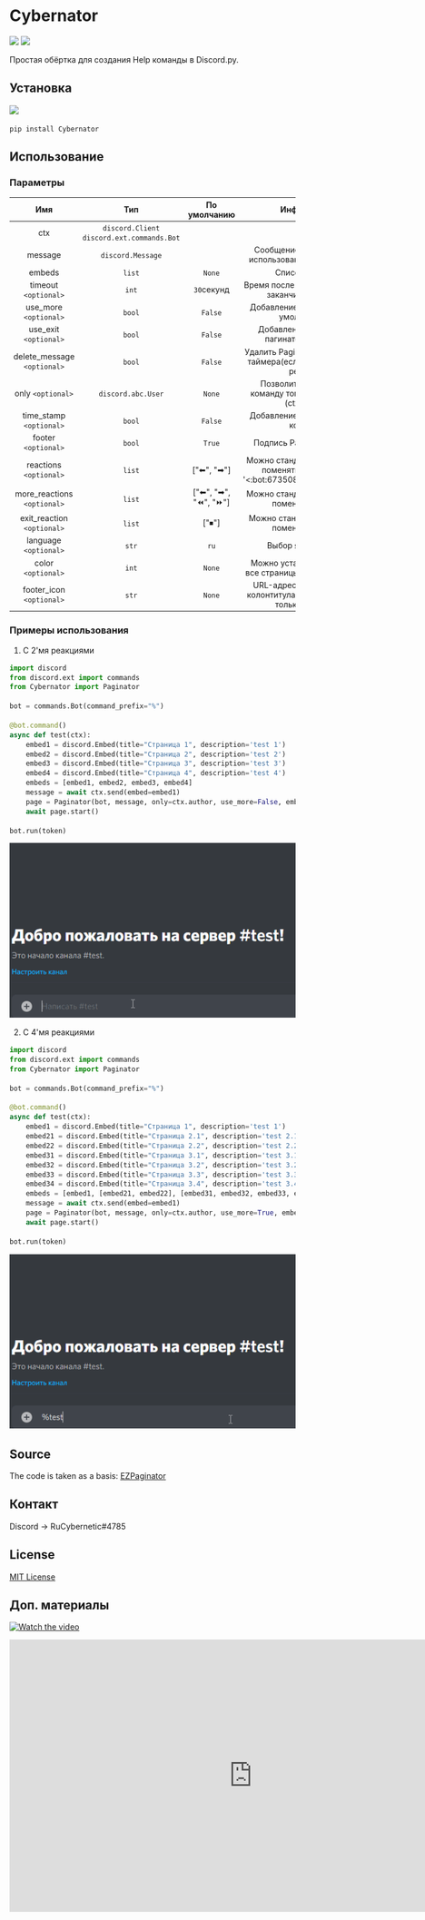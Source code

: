 # Cybernator
![](https://img.shields.io/badge/python-%3E%3D%203.7-blue) ![](https://img.shields.io/badge/discord.py-%3E%3D1.3.2-blue)

Простая обёртка для создания Help команды в Discord.py.

## Установка
![](https://img.shields.io/badge/ver.-0.5.0-blue)
```
pip install Cybernator
```

## Использование

### Параметры
|           Имя             |                     Тип                     |По умолчанию|                           Информация                                |
|:-------------------------:|:-------------------------------------------:|:----------:|:-------------------------------------------------------------------:|
|           ctx             | `discord.Client` `discord.ext.commands.Bot` |            |                                                                     |
|         message           |              `discord.Message`              |            |       Сообщение, которое будет использовано для Paginator`a         |
|          embeds           |                    `list`                   |   `None`   |                        Список embeds.                               |
|    timeout `<optional>`   |                    `int`                    | `30`секунд |        Время после которого Paginator заканчивает работу.           |
|   use_more `<optional>`   |                    `bool`                   |   `False`  |            Добавление 2/4 реакций (По умолчанию 2)                  |
|   use_exit `<optional>`   |                    `bool`                   |   `False`  |            Добавление отключения пагинатора реакцией                  |
|delete_message `<optional>`|                    `bool`                   |   `False`  |Удалить Paginator по истечении таймера(если False, то уберет реакции)|
|      only `<optional>`    |              `discord.abc.User`             |   `None`   |    Позволит использовать команду тому, кто её вызвал (ctx.author)   |
|  time_stamp `<optional>`  |                    `bool`                   |   `False`  |                 Добавление времени вызова команды                   |
|    footer `<optional>`    |                    `bool`                   |   `True`   |                     Подпись Раздел-Страница                         |
|   reactions `<optional>`  |                    `list`                   |["⬅", "➡"] | Можно стандартные смайлики поменять на свои (['👀', '<:bot:673508314008649749>']|
|more_reactions `<optional>`|                    `list`                   |["⬅", "➡", "⏪", "⏩"]|           Можно стандартные смайлики поменять на свои    |
| exit_reaction `<optional>`|                    `list`                   |["⏹"]|           Можно стандартный смайлик поменять на свой    |
|   language `<optional>`   |                     `str`                   |    `ru`    |                     Выбор языка (`ru`, `en`)                        |
|     color `<optional>`    |                     `int`                   |   `None`   |      Можно установить 1 цвет на все страницы, HEX (0x000000)        |
|   footer_icon `<optional>`   |                     `str`                   |    `None`    |  URL-адрес значка нижнего колонтитула. Поддерживается только HTTP(S).    |

### Примеры использования

1. С 2'мя реакциями

```py
import discord
from discord.ext import commands
from Cybernator import Paginator

bot = commands.Bot(command_prefix="%")

@bot.command()
async def test(ctx):
    embed1 = discord.Embed(title="Страница 1", description='test 1')
    embed2 = discord.Embed(title="Страница 2", description='test 2')
    embed3 = discord.Embed(title="Страница 3", description='test 3')
    embed4 = discord.Embed(title="Страница 4", description='test 4')
    embeds = [embed1, embed2, embed3, embed4]
    message = await ctx.send(embed=embed1)
    page = Paginator(bot, message, only=ctx.author, use_more=False, embeds=embeds)
    await page.start()

bot.run(token)
```

![2 Реакции](https://github.com/RuCybernetic/myhelp/blob/master/Cybernetori/2reaction.gif)

2. С 4'мя реакциями

```py
import discord
from discord.ext import commands
from Cybernator import Paginator

bot = commands.Bot(command_prefix="%")

@bot.command()
async def test(ctx):
    embed1 = discord.Embed(title="Страница 1", description='test 1')
    embed21 = discord.Embed(title="Страница 2.1", description='test 2.1')
    embed22 = discord.Embed(title="Страница 2.2", description='test 2.2')
    embed31 = discord.Embed(title="Страница 3.1", description='test 3.1')
    embed32 = discord.Embed(title="Страница 3.2", description='test 3.2')
    embed33 = discord.Embed(title="Страница 3.3", description='test 3.3')
    embed34 = discord.Embed(title="Страница 3.4", description='test 3.4')
    embeds = [embed1, [embed21, embed22], [embed31, embed32, embed33, embed34]]
    message = await ctx.send(embed=embed1)
    page = Paginator(bot, message, only=ctx.author, use_more=True, embeds=embeds)
    await page.start()

bot.run(token)
```

![4 Реакции](https://github.com/RuCybernetic/myhelp/blob/master/Cybernetori/4reaction.gif)

## Source
The code is taken as a basis: [EZPaginator](https://github.com/khk4912/EZPaginator)

## Контакт
Discord -> RuCybernetic#4785

## License
[MIT License](https://github.com/RuCybernetic/Cybernetor/blob/master/LICENSE)

## Доп. материалы

[![Watch the video](https://img.youtube.com/vi/MghAD83ySiQ/maxresdefault.jpg)](https://youtu.be/MghAD83ySiQ)
<iframe width="854" height="480" src="https://www.youtube.com/embed/MghAD83ySiQ" frameborder="0" allowfullscreen></iframe>
